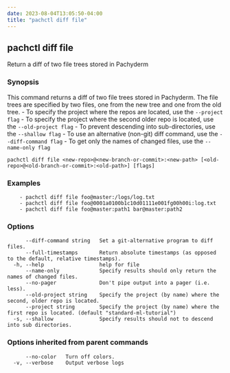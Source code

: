 ```yaml
---
date: 2023-08-04T13:05:50-04:00
title: "pachctl diff file"
---
```


## pachctl diff file

Return a diff of two file trees stored in Pachyderm

### Synopsis

This command returns a diff of two file trees stored in Pachyderm. The file trees are specified by two files, one from the new tree and one from the old tree. 
	- To specify the project where the repos are located, use the `--project flag` 
	- To specify the project where the second older repo is located, use the `--old-project flag` 
	- To prevent descending into sub-directories, use the `--shallow flag`
	- To use an alternative (non-git) diff command, use the `--diff-command flag` 
	- To get only the names of changed files, use the `--name-only flag` 


```
pachctl diff file <new-repo>@<new-branch-or-commit>:<new-path> [<old-repo>@<old-branch-or-commit>:<old-path>] [flags]
```

### Examples

```
	- pachctl diff file foo@master:/logs/log.txt 
	- pachctl diff file foo@0001a0100b1c10d01111e001fg00h00i:log.txt 
	- pachctl diff file foo@master:path1 bar@master:path2
```

### Options

```
      --diff-command string   Set a git-alternative program to diff files.
      --full-timestamps       Return absolute timestamps (as opposed to the default, relative timestamps).
  -h, --help                  help for file
      --name-only             Specify results should only return the names of changed files.
      --no-pager              Don't pipe output into a pager (i.e. less).
      --old-project string    Specify the project (by name) where the second, older repo is located.
      --project string        Specify the project (by name) where the first repo is located. (default "standard-ml-tutorial")
  -s, --shallow               Specify results should not to descend into sub directories.
```

### Options inherited from parent commands

```
      --no-color   Turn off colors.
  -v, --verbose    Output verbose logs
```


